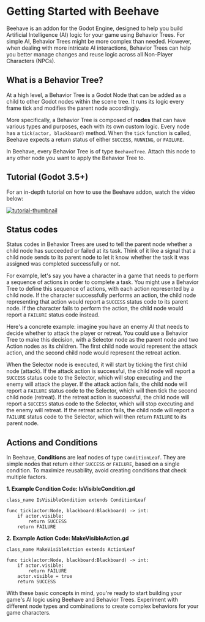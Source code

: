 # Getting Started with Beehave

Beehave is an addon for the Godot Engine, designed to help you build Artificial Intelligence (AI) logic for your game using Behavior Trees. For simple AI, Behavior Trees might be more complex than needed. However, when dealing with more intricate AI interactions, Behavior Trees can help you better manage changes and reuse logic across all Non-Player Characters (NPCs).

## What is a Behavior Tree?

At a high level, a Behavior Tree is a Godot Node that can be added as a child to other Godot nodes within the scene tree. It runs its logic every frame tick and modifies the parent node accordingly.

More specifically, a Behavior Tree is composed of **nodes** that can have various types and purposes, each with its own custom logic. Every node has a `tick(actor, blackboard)` method. When the `tick` function is called, Beehave expects a return status of either `SUCCESS`, `RUNNING`, or `FAILURE`.

In Beehave, every Behavior Tree is of type `BeehaveTree`. Attach this node to any other node you want to apply the Behavior Tree to.

## Tutorial (Godot 3.5+)

For an in-depth tutorial on how to use the Beehave addon, watch the video below:

[![tutorial-thumbnail](https://img.youtube.com/vi/n0gVEA1dyPQ/0.jpg)](https://www.youtube.com/watch?v=n0gVEA1dyPQ)

## Status codes

Status codes in Behavior Trees are used to tell the parent node whether a child node has succeeded or failed at its task. Think of it like a signal that a child node sends to its parent node to let it know whether the task it was assigned was completed successfully or not.

For example, let's say you have a character in a game that needs to perform a sequence of actions in order to complete a task. You might use a Behavior Tree to define this sequence of actions, with each action represented by a child node. If the character successfully performs an action, the child node representing that action would report a `SUCCESS` status code to its parent node. If the character fails to perform the action, the child node would report a `FAILURE` status code instead.

Here's a concrete example: imagine you have an enemy AI that needs to decide whether to attack the player or retreat. You could use a Behavior Tree to make this decision, with a Selector node as the parent node and two Action nodes as its children. The first child node would represent the attack action, and the second child node would represent the retreat action.

When the Selector node is executed, it will start by ticking the first child node (attack). If the attack action is successful, the child node will report a `SUCCESS` status code to the Selector, which will stop executing and the enemy will attack the player. If the attack action fails, the child node will report a `FAILURE` status code to the Selector, which will then tick the second child node (retreat). If the retreat action is successful, the child node will report a `SUCCESS` status code to the Selector, which will stop executing and the enemy will retreat. If the retreat action fails, the child node will report a `FAILURE` status code to the Selector, which will then return `FAILURE` to its parent node.

## Actions and Conditions

In Beehave, **Conditions** are leaf nodes of type `ConditionLeaf`. They are simple nodes that return either `SUCCESS` or `FAILURE`, based on a single condition. To maximize reusability, avoid creating conditions that check multiple factors.

**1. Example Condition Code: IsVisibleCondition.gd**

```gdscript
class_name IsVisibleCondition extends ConditionLeaf

func tick(actor:Node, blackboard:Blackboard) -> int:
    if actor.visible:
        return SUCCESS
    return FAILURE
```

**2. Example Action Code: MakeVisibleAction.gd**

```gdscript
class_name MakeVisibleAction extends ActionLeaf

func tick(actor:Node, blackboard:Blackboard) -> int:
    if actor.visible:
        return FAILURE
    actor.visible = true
    return SUCCESS
```
With these basic concepts in mind, you're ready to start building your game's AI logic using Beehave and Behavior Trees. Experiment with different node types and combinations to create complex behaviors for your game characters.